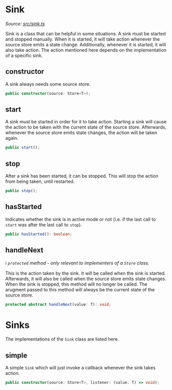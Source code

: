 # Sink

*Source: [src/sink.ts](../src/sink.ts)*

Sink is a class that can be helpful in some situations.
A sink must be started and stopped manually.
When it is started, it will take action whenever the source store emits a state change.
Additionally, whenever it is started, it will also take action.
The action mentioned here depends on the implementation of a specific sink.

## constructor

A sink always needs some source store.

```typescript
public constructor(source: Store<T>);
```

## start

A sink must be started in order for it to take action.
Starting a sink will cause the action to be taken with the current state of the source store.
Afterwards, whenever the source store emits state changes, the action will be taken again.

```typescript
public start();
```

## stop

After a sink has been started, it can be stopped.
This will stop the action from being taken, until restarted.

```typescript
public stop();
```

## hasStarted

Indicates whether the sink is in active mode or not (i.e. if the last call to `start` was after the last call to `stop`).

```typescript
public hasStarted(): boolean;
```

## handleNext

ℹ️ *`protected` method - only relevant to implementers of a `Store` class.*

This is the action taken by the sink.
It will be called when the sink is started.
Afterwards, it will also be called when the source store emits state changes.
When the sink is stopped, this method will no longer be called.
The arugment passed to this method will always be the current state of the source store.

```typescript
protected abstract handleNext(value: T): void;
```

# Sinks

The implementations of the `Sink` class are listed here.

## simple

A simple `Sink` which will just invoke a callback whenever the sink takes action.

```typescript
public constructor(source: Store<T>, listener: (value: T) => void);
```
